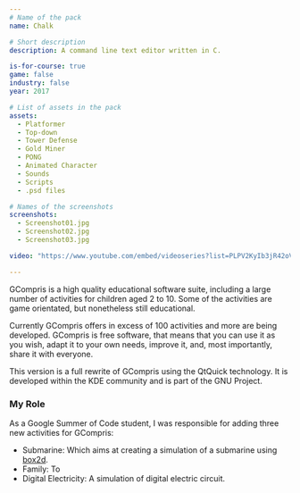 ```yaml
---
# Name of the pack
name: Chalk

# Short description
description: A command line text editor written in C.

is-for-course: true
game: false
industry: false
year: 2017

# List of assets in the pack
assets:
  - Platformer
  - Top-down
  - Tower Defense
  - Gold Miner
  - PONG
  - Animated Character
  - Sounds
  - Scripts
  - .psd files

# Names of the screenshots
screenshots:
  - Screenshot01.jpg
  - Screenshot02.jpg
  - Screenshot03.jpg

video: "https://www.youtube.com/embed/videoseries?list=PLPV2KyIb3jR42oVBU6K2DIL6Y22Ry9J1c"

---
```


GCompris is a high quality educational software suite, including a large number of activities for children aged 2 to 10. Some of the activities are game orientated, but nonetheless still educational.

Currently GCompris offers in excess of 100 activities and more are being developed. GCompris is free software, that means that you can use it as you wish, adapt it to your own needs, improve it, and, most importantly, share it with everyone.

This version is a full rewrite of GCompris using the QtQuick technology. It is developed within the KDE community and is part of the GNU Project.

### My Role

As a Google Summer of Code student, I was responsible for adding three new activities for GCompris: 

* Submarine: Which aims at creating a simulation of a submarine using [box2d](http://box2d.org/).
* Family: To 
* Digital Electricity: A simulation of digital electric circuit.
